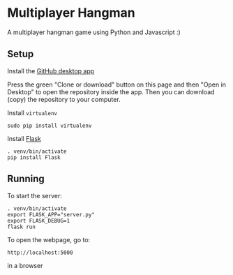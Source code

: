 # Multiplayer Hangman

A multiplayer hangman game using Python and Javascript :)


## Setup

Install the [GitHub desktop app](https://desktop.github.com)

Press the green "Clone or download" button on this page and then "Open in Desktop" to open the repository inside the app. Then you can download (copy) the repository to your computer.

Install `virtualenv`

```
sudo pip install virtualenv
```

Install [Flask](http://flask.pocoo.org/docs/0.12/installation/#installation)

```
. venv/bin/activate
pip install Flask
```


## Running

To start the server:

```
. venv/bin/activate
export FLASK_APP="server.py"
export FLASK_DEBUG=1
flask run
```

To open the webpage, go to:

```
http://localhost:5000
```

in a browser
